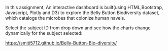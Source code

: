 In this assignment, An interactive dashboard is built(using HTML,Bootstrap, Javascript, Plotly and D3) to explore the Belly Button Biodiversity dataset, which catalogs the microbes that colonize human navels.

Select the subject ID from drop down and see how the charts change dynamically for the subject selected:

https://smiti5712.github.io/Belly-Button-Bio-diversity/
